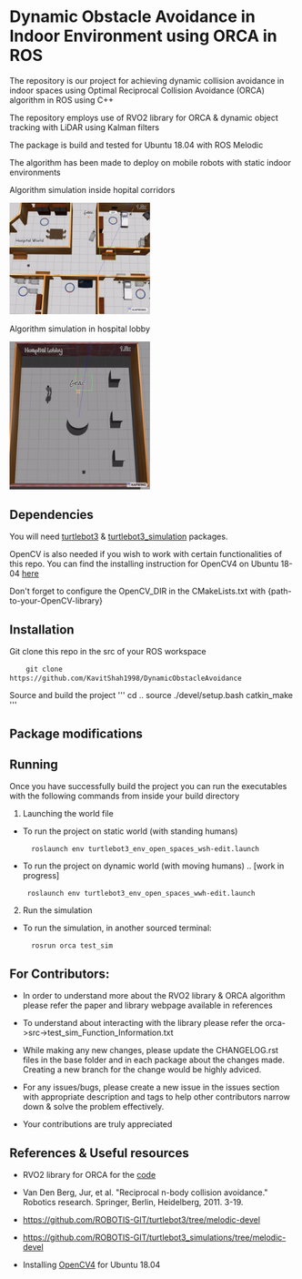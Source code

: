 # Dynamic Obstacle Avoidance in Indoor Environment using ORCA in ROS

The repository is our project for achieving dynamic collision avoidance in indoor spaces using Optimal Reciprocal Collision Avoidance (ORCA) algorithm in ROS using C++


The repository employs use of RVO2 library for ORCA & dynamic object tracking with LiDAR using Kalman filters

The package is build and tested for Ubuntu 18.04 with ROS Melodic

 

The algorithm has been made to deploy on mobile robots with static indoor environments

Algorithm simulation inside hopital corridors
<p float="center">
<img src="animations/hospital_orca_static2.0.gif" width="49%"/>
</p>

Algorithm simulation in hospital lobby
<p float="center">
<img src="animations/lobby_orca_static2.0.gif" width="49%"/>
</p>



## Dependencies
You will need [turtlebot3](https://github.com/ROBOTIS-GIT/turtlebot3/tree/melodic-devel) & [turtlebot3_simulation](https://github.com/ROBOTIS-GIT/turtlebot3_simulations/tree/melodic-devel) packages.

OpenCV is also needed if you wish to work with certain functionalities of this repo. You can find the installing instruction for OpenCV4 on Ubuntu 18-04 [here](https://www.learnopencv.com/install-opencv-4-on-ubuntu-18.04/)

Don't forget to configure the OpenCV_DIR in the CMakeLists.txt with {path-to-your-OpenCV-library}

## Installation 

Git clone this repo in the src of your ROS workspace

        git clone https://github.com/KavitShah1998/DynamicObstacleAvoidance

Source and build the project
'''
        cd .. 
	source ./devel/setup.bash
	catkin_make
'''

## Package modifications



## Running
Once you have successfully build the project you can run the executables with the following commands from inside your build directory

1. Launching the world file
 * To run the project on static world (with standing humans)
         
         roslaunch env turtlebot3_env_open_spaces_wsh-edit.launch 
        
 * To run the project on dynamic world (with moving humans)  .. [work in progress]

        roslaunch env turtlebot3_env_open_spaces_wwh-edit.launch

2. Run the simulation

* To run the simulation, in another sourced terminal:

        rosrun orca test_sim


## For Contributors: 
	
* In order to understand more about the RVO2 library & ORCA algorithm please refer the paper and library webpage available in references

* To understand about interacting with the library please refer the orca->src->test_sim_Function_Information.txt

* While making any new changes, please update the CHANGELOG.rst files in the base folder and in each package about the changes made. Creating a new branch for the change would be highly adviced.

* For any issues/bugs, please create a new issue in the issues section with appropriate description and tags to help other contributors narrow down & solve the problem effectively.

* Your contributions are truly appreciated


## References & Useful resources

* RVO2 library for ORCA for the [code](http://gamma.cs.unc.edu/RVO2/)

* Van Den Berg, Jur, et al. "Reciprocal n-body collision avoidance." Robotics research. Springer, Berlin, Heidelberg, 2011. 3-19.

* https://github.com/ROBOTIS-GIT/turtlebot3/tree/melodic-devel

* https://github.com/ROBOTIS-GIT/turtlebot3_simulations/tree/melodic-devel

* Installing [OpenCV4](https://www.learnopencv.com/install-opencv-4-on-ubuntu-18-04/) for Ubuntu 18.04



